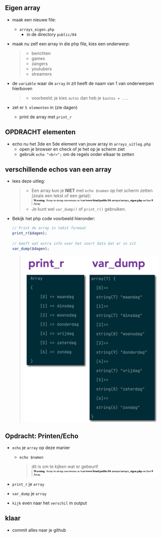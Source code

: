 
## Eigen array

- maak een nieuwe file:
    - `arrays_eigen.php`
        - in de directory `public/04`
        
- maak nu zelf een array in die php file, kies een onderwerp:
    > - berichten
    > - games
    > - zangers
    > - youtubers
    > - streamers
   
- de `variable` waar de `array` in zit heeft de naam van 1 van onderwerpen hierboven
    > - voorbeeld: 
    > je kies `autos` dan heb je `$autos = ...`

- zet er `5 elementen` in (zie dagen)
    - print de array met `print_r`



## OPDRACHT elementen

- echo nu het 3de en 5de element van jouw array in `arrays_uitleg.php` 
    - open je browser en check of je het op je scherm ziet
    - gebruik `echo "<br>";` om de regels onder elkaar te zetten

## verschillende echos van een array

- lees deze uitleg:
    > - Een array kun je **NIET** met `echo $namen` op het scherm zetten (zoals een tekst of een getal):
    > ![](img/warnarray.png)
    > - Je kunt wel `var_dump()` of `print_r()` gebruiken.

- Bekijk het php code voorbeeld hieronder:
    ```php
    // Print de array in tekst formaat
    print_r($dagen);   

    // Geeft wat extra info over het soort data dat er in zit
    var_dump($dagen); 
    ```
    > ![](img/dump.png)

## Opdracht: Printen/Echo

- `echo` je `array` op deze manier
    - `echo $namen` 
        > dit is om te kijken wat er gebeurt!
        > ![](img/warnarray.png)
        
- `print_r` je `array`
- `var_dump` je `array`
- `kijk` even naar het `verschil` in output


## klaar
- commit alles naar je github
